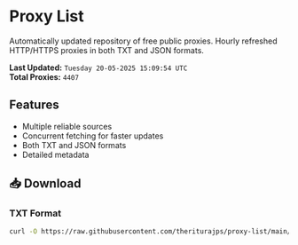 # Proxy List

Automatically updated repository of free public proxies. Hourly refreshed HTTP/HTTPS proxies in both TXT and JSON formats.

**Last Updated:** `Tuesday 20-05-2025 15:09:54 UTC`  
**Total Proxies:** `4407`

## Features
- Multiple reliable sources
- Concurrent fetching for faster updates
- Both TXT and JSON formats
- Detailed metadata

## 📥 Download

### TXT Format
```bash
curl -O https://raw.githubusercontent.com/theriturajps/proxy-list/main/proxies.txt